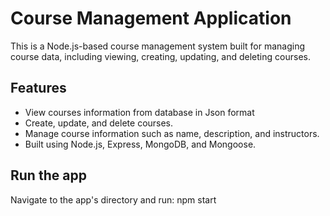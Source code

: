 # Course Management Application

This is a Node.js-based course management system built for managing course data, including viewing, creating, updating, and deleting courses.

## Features
- View courses information from database in Json format
- Create, update, and delete courses.
- Manage course information such as name, description, and instructors.
- Built using Node.js, Express, MongoDB, and Mongoose.

## Run the app
Navigate to the app's directory and run: npm start
